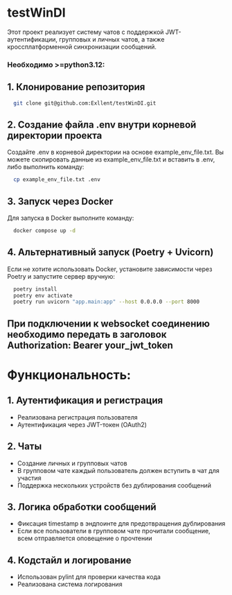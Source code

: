 # testWinDI

Этот проект реализует систему чатов с поддержкой JWT-аутентификации, групповых и личных чатов, а также
кроссплатформенной синхронизации сообщений.

### Необходимо >=python3.12:
## 1. Клонирование репозитория

```bash
  git clone git@github.com:Exllent/testWinDI.git
```

## 2. Создание файла .env внутри корневой директории проекта

Создайте .env в корневой директории на основе example_env_file.txt. Вы можете скопировать данные из example_env_file.txt
и вставить в .env, либо выполнить команду:

```bash
  cp example_env_file.txt .env
```

## 3. Запуск через Docker

Для запуска в Docker выполните команду:

```bash
  docker compose up -d
```

## 4. Альтернативный запуск (Poetry + Uvicorn)

Если не хотите использовать Docker, установите зависимости через Poetry и запустите сервер вручную:

```bash
  poetry install
  poetry env activate
  poetry run uvicorn "app.main:app" --host 0.0.0.0 --port 8000
```

## При подключении к websocket соединению необходимо передать в заголовок Authorization: Bearer your_jwt_token 
# Функциональность:
## 1. Аутентификация и регистрация
  - Реализована регистрация пользователя
  - Аутентификация через JWT-токен (OAuth2)

## 2. Чаты
  - Создание личных и групповых чатов
  - В групповом чате каждый пользователь должен вступить в чат для участия
  - Поддержка нескольких устройств без дублирования сообщений


## 3. Логика обработки сообщений
  - Фиксация timestamp в эндпоинте для предотвращения дублирования
  - Если все пользователи в групповом чате прочитали сообщение, всем отправляется оповещение о прочтении

## 4. Кодстайл и логирование
  - Использован pylint для проверки качества кода
  - Реализована система логирования
